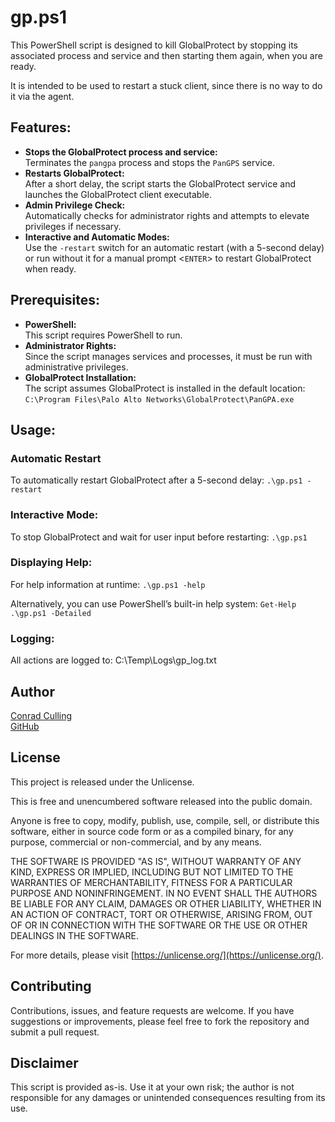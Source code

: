 # gp.ps1

This PowerShell script is designed to kill GlobalProtect by stopping its associated process and service and then starting them again, when you are ready. 

It is intended to be used to restart a stuck client, since there is no way to do it via the agent.

## Features:
- **Stops the GlobalProtect process and service:**  
  Terminates the `pangpa` process and stops the `PanGPS` service.
- **Restarts GlobalProtect:**  
  After a short delay, the script starts the GlobalProtect service and launches the GlobalProtect client executable.
- **Admin Privilege Check:**  
  Automatically checks for administrator rights and attempts to elevate privileges if necessary.
- **Interactive and Automatic Modes:**  
  Use the `-restart` switch for an automatic restart (with a 5-second delay) or run without it for a manual prompt <`ENTER`> to restart GlobalProtect when ready.

## Prerequisites:
- **PowerShell:**  
  This script requires PowerShell to run.
- **Administrator Rights:**  
  Since the script manages services and processes, it must be run with administrative privileges.
- **GlobalProtect Installation:**  
  The script assumes GlobalProtect is installed in the default location:  
  `C:\Program Files\Palo Alto Networks\GlobalProtect\PanGPA.exe`

## Usage:
### Automatic Restart
To automatically restart GlobalProtect after a 5-second delay: `.\gp.ps1 -restart`
### Interactive Mode:
To stop GlobalProtect and wait for user input before restarting: `.\gp.ps1`
### Displaying Help:
For help information at runtime: `.\gp.ps1 -help`

Alternatively, you can use PowerShell’s built-in help system: `Get-Help .\gp.ps1 -Detailed`
### Logging:
All actions are logged to: C:\Temp\Logs\gp_log.txt 

## Author
[Conrad Culling](conradculling.com)  
[GitHub](github.com/notbadrabbt)

## License
This project is released under the Unlicense.

This is free and unencumbered software released into the public domain.

Anyone is free to copy, modify, publish, use, compile, sell, or distribute this software, either in source code form or as a compiled binary, for any purpose, commercial or non-commercial, and by any means.

THE SOFTWARE IS PROVIDED "AS IS", WITHOUT WARRANTY OF ANY KIND, EXPRESS OR IMPLIED, INCLUDING BUT NOT LIMITED TO THE WARRANTIES OF MERCHANTABILITY, FITNESS FOR A PARTICULAR PURPOSE AND NONINFRINGEMENT. IN NO EVENT SHALL THE AUTHORS BE LIABLE FOR ANY CLAIM, DAMAGES OR OTHER LIABILITY, WHETHER IN AN ACTION OF CONTRACT, TORT OR OTHERWISE, ARISING FROM, OUT OF OR IN CONNECTION WITH THE SOFTWARE OR THE USE OR OTHER DEALINGS IN THE SOFTWARE.

For more details, please visit [https://unlicense.org/](https://unlicense.org/).

## Contributing
Contributions, issues, and feature requests are welcome. If you have suggestions or improvements, please feel free to fork the repository and submit a pull request.

## Disclaimer
This script is provided as-is. Use it at your own risk; the author is not responsible for any damages or unintended consequences resulting from its use.

